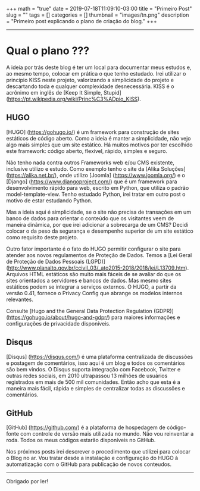 +++ 
math = "true"
date = 2019-07-18T11:09:10-03:00
title = "Primeiro Post"
slug = "" 
tags = []
categories = []
thumbnail = "images/tn.png"
description = "Primeiro post explicando o plano de criação do blog."
+++

---------------------------

# Qual o plano ???

A ideia por trás deste blog é ter um local para documentar meus estudos e, ao mesmo tempo, colocar em prática  o que tenho estudado. Irei utilizar o princípio KISS neste projeto, valorizando a simplicidade do projeto e descartando toda e qualquer complexidade desnecessária. KISS é o acrônimo em inglês de [Keep It Simple, Stupid] (https://pt.wikipedia.org/wiki/Princ%C3%ADpio_KISS). 

## HUGO

[HUGO] (https://gohugo.io/) é um framework para construção de sites estáticos de código aberto. Como a ideia é manter a simplicidade, não vejo algo mais simples que um site estático. Há muitos motivos por ter escolhido este framework: código aberto, flexível, rápido, simples e seguro. 

Não tenho nada contra outros Frameworks web e/ou CMS existente, inclusive utilizo e estudo. Como exemplo tenho o site da [Alika Soluções] (https://alika.net.br/), onde utilizo [Joomla] (https://www.joomla.org/) e o [Django] (https://www.djangoproject.com/) que é um framework para desenvolvimento rápido para web, escrito em Python, que utiliza o padrão model-template-view. Tenho estudado Python, irei tratar em outro post o motivo de estar estudando Python. 

Mas a ideia aqui é simplicidade, se o site não precisa de transações em um banco de dados para orientar o conteúdo que os visitantes veem de maneira dinâmica, por que irei adicionar a sobrecarga de um CMS? Decidi colocar o da peso da segurança e desempenho superior de um site estático como requisito deste projeto.

Outro fator importante é o fato do HUGO permitir configurar o site para atender aos novos regulamentos de Proteção de Dados. Temos a [Lei Geral de Proteção de Dados Pessoais (LGPD)] (http://www.planalto.gov.br/ccivil_03/_ato2015-2018/2018/lei/L13709.htm). Arquivos HTML estáticos são muito mais fáceis de se avaliar do que os sites orientados a servidores e bancos de dados. Mas mesmo sites estáticos podem se integrar a serviços externos. O HUGO, a partir da versão 0.41, fornece o Privacy Config que abrange os modelos internos relevantes.

Consulte [Hugo and the General Data Protection Regulation (GDPR)] (https://gohugo.io/about/hugo-and-gdpr/) para maiores informações e configurações de privacidade disponíveis. 

## Disqus

[Disqus] (https://disqus.com/) é uma plataforma centralizada de discussões e postagem de comentários, isso aqui é um blog e todos os comentários são bem vindos. O Disqus suporta integração com Facebook, Twitter e outras redes sociais, em 2010 ultrapassou 13 milhões de usuários registrados em mais de 500 mil comunidades. Então acho que esta é a maneira mais fácil, rápida e simples de centralizar todas as discussões e comentários.

## GitHub

[GitHub] (https://github.com/) é a plataforma de hospedagem de código-fonte com controle de versão mais utilizada no mundo. Não vou reinventar a roda. Todos os meus códigos estarão disponíveis no GitHub. 

Nos próximos posts irei descrever o procedimento que utilizei para colocar o Blog no ar. Vou tratar desde a instalação e configuração do HUGO à automatização com o GitHub para publicação de novos conteudos. 

---------------------------
Obrigado por ler!
